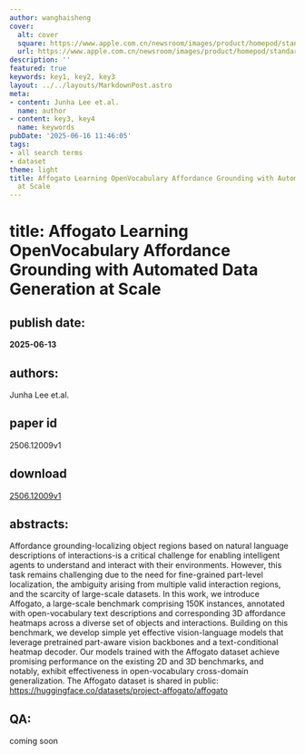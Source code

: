 ```yaml
---
author: wanghaisheng
cover:
  alt: cover
  square: https://www.apple.com.cn/newsroom/images/product/homepod/standard/Apple-HomePod-hero-230118_big.jpg.large_2x.jpg
  url: https://www.apple.com.cn/newsroom/images/product/homepod/standard/Apple-HomePod-hero-230118_big.jpg.large_2x.jpg
description: ''
featured: true
keywords: key1, key2, key3
layout: ../../layouts/MarkdownPost.astro
meta:
- content: Junha Lee et.al.
  name: author
- content: key3, key4
  name: keywords
pubDate: '2025-06-16 11:46:05'
tags:
- all search terms
- dataset
theme: light
title: Affogato Learning OpenVocabulary Affordance Grounding with Automated Data Generation
  at Scale
---
```


# title: Affogato Learning OpenVocabulary Affordance Grounding with Automated Data Generation at Scale 
## publish date: 
**2025-06-13** 
## authors: 
  Junha Lee et.al. 
## paper id
2506.12009v1
## download
[2506.12009v1](http://arxiv.org/abs/2506.12009v1)
## abstracts:
Affordance grounding-localizing object regions based on natural language descriptions of interactions-is a critical challenge for enabling intelligent agents to understand and interact with their environments. However, this task remains challenging due to the need for fine-grained part-level localization, the ambiguity arising from multiple valid interaction regions, and the scarcity of large-scale datasets. In this work, we introduce Affogato, a large-scale benchmark comprising 150K instances, annotated with open-vocabulary text descriptions and corresponding 3D affordance heatmaps across a diverse set of objects and interactions. Building on this benchmark, we develop simple yet effective vision-language models that leverage pretrained part-aware vision backbones and a text-conditional heatmap decoder. Our models trained with the Affogato dataset achieve promising performance on the existing 2D and 3D benchmarks, and notably, exhibit effectiveness in open-vocabulary cross-domain generalization. The Affogato dataset is shared in public: https://huggingface.co/datasets/project-affogato/affogato
## QA:
coming soon
